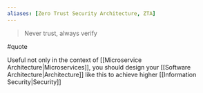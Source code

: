 ```yaml
---
aliases: [Zero Trust Security Architecture, ZTA]
---
```


> Never trust, always verify

#quote

Useful not only in the context of [[Microservice Architecture|Microservices]], you should design your [[Software Architecture|Architecture]] like this to achieve higher [[Information Security|Security]]
